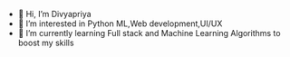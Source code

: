 - 👋 Hi, I’m Divyapriya
- 👀 I’m interested in Python ML,Web development,UI/UX
- 🌱 I’m currently learning Full stack and Machine Learning Algorithms to boost my skills
  

<!---
DivyapriyaR04/DivyapriyaR04 is a ✨ special ✨ repository because its `README.md` (this file) appears on your GitHub profile.
You can click the Preview link to take a look at your changes.
--->
